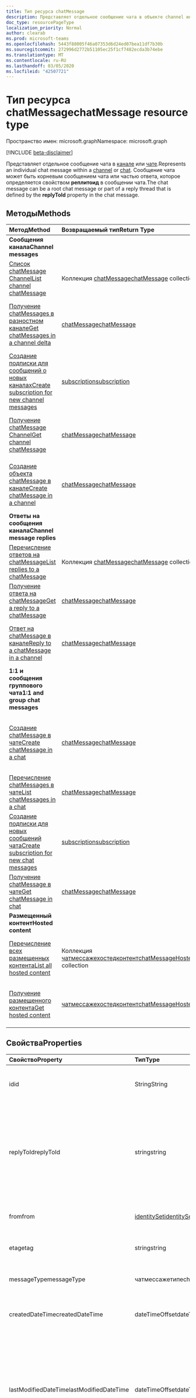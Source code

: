 ```yaml
---
title: Тип ресурса chatMessage
description: Представляет отдельное сообщение чата в объекте channel или chat. Сообщение чата может быть корневым сообщением чата или частью потока, определенного свойством **реплитоид** в сообщении чата.
doc_type: resourcePageType
localization_priority: Normal
author: clearab
ms.prod: microsoft-teams
ms.openlocfilehash: 5443f88005f46a07353d6d24ed07bea11df7b30b
ms.sourcegitcommit: 272996d2772b51105ec25f1cf7482ecda3b74ebe
ms.translationtype: MT
ms.contentlocale: ru-RU
ms.lasthandoff: 03/05/2020
ms.locfileid: "42507721"
---
```

# <a name="chatmessage-resource-type"></a><span data-ttu-id="7ca4b-104">Тип ресурса chatMessage</span><span class="sxs-lookup"><span data-stu-id="7ca4b-104">chatMessage resource type</span></span>

<span data-ttu-id="7ca4b-105">Пространство имен: microsoft.graph</span><span class="sxs-lookup"><span data-stu-id="7ca4b-105">Namespace: microsoft.graph</span></span>

[!INCLUDE [beta-disclaimer](../../includes/beta-disclaimer.md)]

<span data-ttu-id="7ca4b-106">Представляет отдельное сообщение чата в [канале](channel.md) или [чате](chat.md).</span><span class="sxs-lookup"><span data-stu-id="7ca4b-106">Represents an individual chat message within a [channel](channel.md) or [chat](chat.md).</span></span> <span data-ttu-id="7ca4b-107">Сообщение чата может быть корневым сообщением чата или частью ответа, которое определяется свойством **реплитоид** в сообщении чата.</span><span class="sxs-lookup"><span data-stu-id="7ca4b-107">The chat message can be a root chat message or part of a reply thread that is defined by the **replyToId** property in the chat message.</span></span>

## <a name="methods"></a><span data-ttu-id="7ca4b-108">Методы</span><span class="sxs-lookup"><span data-stu-id="7ca4b-108">Methods</span></span>

| <span data-ttu-id="7ca4b-109">Метод</span><span class="sxs-lookup"><span data-stu-id="7ca4b-109">Method</span></span>       | <span data-ttu-id="7ca4b-110">Возвращаемый тип</span><span class="sxs-lookup"><span data-stu-id="7ca4b-110">Return Type</span></span>  |<span data-ttu-id="7ca4b-111">Описание</span><span class="sxs-lookup"><span data-stu-id="7ca4b-111">Description</span></span>|
|:---------------|:--------|:----------|
|<span data-ttu-id="7ca4b-112">**Сообщения канала**</span><span class="sxs-lookup"><span data-stu-id="7ca4b-112">**Channel messages**</span></span>| | |
|[<span data-ttu-id="7ca4b-113">Список chatMessage Channel</span><span class="sxs-lookup"><span data-stu-id="7ca4b-113">List channel chatMessage</span></span>](../api/channel-list-messages.md) | <span data-ttu-id="7ca4b-114">Коллекция [chatMessage](chatmessage.md)</span><span class="sxs-lookup"><span data-stu-id="7ca4b-114">[chatMessage](chatmessage.md) collection</span></span> | <span data-ttu-id="7ca4b-115">Список всех корневых сообщений чата в канале.</span><span class="sxs-lookup"><span data-stu-id="7ca4b-115">List of all root chat messages in a channel.</span></span>|
|[<span data-ttu-id="7ca4b-116">Получение chatMessages в разностном канале</span><span class="sxs-lookup"><span data-stu-id="7ca4b-116">Get chatMessages in a channel delta</span></span>](../api/chatmessage-delta.md)  | [<span data-ttu-id="7ca4b-117">chatMessage</span><span class="sxs-lookup"><span data-stu-id="7ca4b-117">chatMessage</span></span>](../resources/chatmessage.md) | <span data-ttu-id="7ca4b-118">Получение добавочных сообщений чата в канале.</span><span class="sxs-lookup"><span data-stu-id="7ca4b-118">Get incremental chat messages in a channel.</span></span> |
|[<span data-ttu-id="7ca4b-119">Создание подписки для сообщений о новых каналах</span><span class="sxs-lookup"><span data-stu-id="7ca4b-119">Create subscription for new channel messages</span></span>](../api/subscription-post-subscriptions.md) | [<span data-ttu-id="7ca4b-120">subscription</span><span class="sxs-lookup"><span data-stu-id="7ca4b-120">subscription</span></span>](subscription.md) | <span data-ttu-id="7ca4b-121">Прослушивать новые и измененные сообщения каналов и реакции на них.</span><span class="sxs-lookup"><span data-stu-id="7ca4b-121">Listen for new and edited channel messages, and reactions to them.</span></span> |
|[<span data-ttu-id="7ca4b-122">Получение chatMessage Channel</span><span class="sxs-lookup"><span data-stu-id="7ca4b-122">Get channel chatMessage</span></span>](../api/channel-get-message.md) | [<span data-ttu-id="7ca4b-123">chatMessage</span><span class="sxs-lookup"><span data-stu-id="7ca4b-123">chatMessage</span></span>](chatmessage.md) | <span data-ttu-id="7ca4b-124">Получение одного из каналов сообщения с одним корневым сеансом.</span><span class="sxs-lookup"><span data-stu-id="7ca4b-124">Get a single root chat message from a channel.</span></span>|
|[<span data-ttu-id="7ca4b-125">Создание объекта chatMessage в канале</span><span class="sxs-lookup"><span data-stu-id="7ca4b-125">Create chatMessage in a channel</span></span>](../api/channel-post-messages.md) | [<span data-ttu-id="7ca4b-126">chatMessage</span><span class="sxs-lookup"><span data-stu-id="7ca4b-126">chatMessage</span></span>](chatmessage.md)| <span data-ttu-id="7ca4b-127">Создайте новое сообщение разговора верхнего уровня в канале.</span><span class="sxs-lookup"><span data-stu-id="7ca4b-127">Create a new top-level chat message in a channel.</span></span>|
|<span data-ttu-id="7ca4b-128">**Ответы на сообщения канала**</span><span class="sxs-lookup"><span data-stu-id="7ca4b-128">**Channel message replies**</span></span>| | |
|[<span data-ttu-id="7ca4b-129">Перечисление ответов на chatMessage</span><span class="sxs-lookup"><span data-stu-id="7ca4b-129">List replies to a chatMessage</span></span>](../api/channel-list-messagereplies.md) | <span data-ttu-id="7ca4b-130">Коллекция [chatMessage](chatmessage.md)</span><span class="sxs-lookup"><span data-stu-id="7ca4b-130">[chatMessage](chatmessage.md) collection</span></span>| <span data-ttu-id="7ca4b-131">Список всех ответов на сообщение чата в канале.</span><span class="sxs-lookup"><span data-stu-id="7ca4b-131">List of all replies to a chat message in channel.</span></span>|
|[<span data-ttu-id="7ca4b-132">Получение ответа на chatMessage</span><span class="sxs-lookup"><span data-stu-id="7ca4b-132">Get a reply to a chatMessage</span></span>](../api/channel-get-messagereply.md) | [<span data-ttu-id="7ca4b-133">chatMessage</span><span class="sxs-lookup"><span data-stu-id="7ca4b-133">chatMessage</span></span>](chatmessage.md)| <span data-ttu-id="7ca4b-134">Получение одного ответа на сообщение чата в канале.</span><span class="sxs-lookup"><span data-stu-id="7ca4b-134">Get a single reply to a chat message in a channel.</span></span>|
|[<span data-ttu-id="7ca4b-135">Ответ на chatMessage в канале</span><span class="sxs-lookup"><span data-stu-id="7ca4b-135">Reply to a chatMessage in a channel</span></span>](../api/channel-post-messagereply.md) | [<span data-ttu-id="7ca4b-136">chatMessage</span><span class="sxs-lookup"><span data-stu-id="7ca4b-136">chatMessage</span></span>](chatmessage.md)| <span data-ttu-id="7ca4b-137">Ответ на существующее сообщение чата в канале.</span><span class="sxs-lookup"><span data-stu-id="7ca4b-137">Reply to an existing chat message in a channel.</span></span>|
|<span data-ttu-id="7ca4b-138">**1:1 и сообщения группового чата**</span><span class="sxs-lookup"><span data-stu-id="7ca4b-138">**1:1 and group chat messages**</span></span>| | |
|[<span data-ttu-id="7ca4b-139">Создание chatMessage в чате</span><span class="sxs-lookup"><span data-stu-id="7ca4b-139">Create chatMessage in a chat</span></span>](../api/chat-post-messages.md) | [<span data-ttu-id="7ca4b-140">chatMessage</span><span class="sxs-lookup"><span data-stu-id="7ca4b-140">chatMessage</span></span>](chatmessage.md)| <span data-ttu-id="7ca4b-141">Отправка сообщения чата в существующей беседе 1:1 или группе чата.</span><span class="sxs-lookup"><span data-stu-id="7ca4b-141">Send a chat message in an existing 1:1 or group chat conversation.</span></span>|
|[<span data-ttu-id="7ca4b-142">Перечисление chatMessages в чате</span><span class="sxs-lookup"><span data-stu-id="7ca4b-142">List chatMessages in a chat</span></span>](../api/chatmessage-list.md)  | [<span data-ttu-id="7ca4b-143">chatMessage</span><span class="sxs-lookup"><span data-stu-id="7ca4b-143">chatMessage</span></span>](../resources/chatmessage.md) | <span data-ttu-id="7ca4b-144">Перечисление сообщений чата в 1:1 или группе чата.</span><span class="sxs-lookup"><span data-stu-id="7ca4b-144">List chat messages in a 1:1 or group chat.</span></span> |
|[<span data-ttu-id="7ca4b-145">Создание подписки для новых сообщений чата</span><span class="sxs-lookup"><span data-stu-id="7ca4b-145">Create subscription for new chat messages</span></span>](../api/subscription-post-subscriptions.md) | [<span data-ttu-id="7ca4b-146">subscription</span><span class="sxs-lookup"><span data-stu-id="7ca4b-146">subscription</span></span>](subscription.md) | <span data-ttu-id="7ca4b-147">Прослушивание новых и измененных сообщений чата и реакции на них.</span><span class="sxs-lookup"><span data-stu-id="7ca4b-147">Listen for new and edited chat messages, and reactions to them.</span></span> |
|[<span data-ttu-id="7ca4b-148">Получение chatMessage в чате</span><span class="sxs-lookup"><span data-stu-id="7ca4b-148">Get chatMessage in chat</span></span>](../api/chatmessage-get.md)  | [<span data-ttu-id="7ca4b-149">chatMessage</span><span class="sxs-lookup"><span data-stu-id="7ca4b-149">chatMessage</span></span>](../resources/chatmessage.md) | <span data-ttu-id="7ca4b-150">Получение одного сообщения чата в чате.</span><span class="sxs-lookup"><span data-stu-id="7ca4b-150">Get a single chat message in a chat.</span></span> |
|<span data-ttu-id="7ca4b-151">**Размещенный контент**</span><span class="sxs-lookup"><span data-stu-id="7ca4b-151">**Hosted content**</span></span>| | |
|[<span data-ttu-id="7ca4b-152">Перечисление всех размещенных контента</span><span class="sxs-lookup"><span data-stu-id="7ca4b-152">List all hosted content</span></span>](../api/chatmessage-list-chatmessagehostedcontents.md) | <span data-ttu-id="7ca4b-153">Коллекция [чатмессажехостедконтент](../resources/chatmessagehostedcontent.md)</span><span class="sxs-lookup"><span data-stu-id="7ca4b-153">[chatMessageHostedContent](../resources/chatmessagehostedcontent.md) collection</span></span>| <span data-ttu-id="7ca4b-154">Получение всего размещенного содержимого в сообщении чата.</span><span class="sxs-lookup"><span data-stu-id="7ca4b-154">Get all hosted content in a chat message.</span></span>|
|[<span data-ttu-id="7ca4b-155">Получение размещенного контента</span><span class="sxs-lookup"><span data-stu-id="7ca4b-155">Get hosted content</span></span>](../api/chatmessagehostedcontent-get.md) | [<span data-ttu-id="7ca4b-156">чатмессажехостедконтент</span><span class="sxs-lookup"><span data-stu-id="7ca4b-156">chatMessageHostedContent</span></span>](../resources/chatmessagehostedcontent.md) | <span data-ttu-id="7ca4b-157">Получение размещенного контента из сообщения чата.</span><span class="sxs-lookup"><span data-stu-id="7ca4b-157">Get hosted content from a chat message.</span></span>|

## <a name="properties"></a><span data-ttu-id="7ca4b-158">Свойства</span><span class="sxs-lookup"><span data-stu-id="7ca4b-158">Properties</span></span>

| <span data-ttu-id="7ca4b-159">Свойство</span><span class="sxs-lookup"><span data-stu-id="7ca4b-159">Property</span></span>   | <span data-ttu-id="7ca4b-160">Тип</span><span class="sxs-lookup"><span data-stu-id="7ca4b-160">Type</span></span> |<span data-ttu-id="7ca4b-161">Описание</span><span class="sxs-lookup"><span data-stu-id="7ca4b-161">Description</span></span>|
|:---------------|:--------|:----------|
|<span data-ttu-id="7ca4b-162">id</span><span class="sxs-lookup"><span data-stu-id="7ca4b-162">id</span></span>|<span data-ttu-id="7ca4b-163">String</span><span class="sxs-lookup"><span data-stu-id="7ca4b-163">String</span></span>| <span data-ttu-id="7ca4b-164">Только для чтения.</span><span class="sxs-lookup"><span data-stu-id="7ca4b-164">Read-only.</span></span> <span data-ttu-id="7ca4b-165">Уникальный идентификатор сообщения.</span><span class="sxs-lookup"><span data-stu-id="7ca4b-165">Unique Id of the message.</span></span>|
|<span data-ttu-id="7ca4b-166">replyToId</span><span class="sxs-lookup"><span data-stu-id="7ca4b-166">replyToId</span></span>| <span data-ttu-id="7ca4b-167">string</span><span class="sxs-lookup"><span data-stu-id="7ca4b-167">string</span></span> | <span data-ttu-id="7ca4b-168">Только для чтения.</span><span class="sxs-lookup"><span data-stu-id="7ca4b-168">Read-only.</span></span> <span data-ttu-id="7ca4b-169">Идентификатор родительского сообщения чата или сообщения корневого сеанса беседы в цепочке.</span><span class="sxs-lookup"><span data-stu-id="7ca4b-169">Id of the parent chat message or root chat message of the thread.</span></span> <span data-ttu-id="7ca4b-170">(Применяется только к сообщениям чата в каналах без чатов)</span><span class="sxs-lookup"><span data-stu-id="7ca4b-170">(Only applies to chat messages in channels not chats)</span></span> |
|<span data-ttu-id="7ca4b-171">from</span><span class="sxs-lookup"><span data-stu-id="7ca4b-171">from</span></span>|[<span data-ttu-id="7ca4b-172">identitySet</span><span class="sxs-lookup"><span data-stu-id="7ca4b-172">identitySet</span></span>](identityset.md)| <span data-ttu-id="7ca4b-173">Только для чтения.</span><span class="sxs-lookup"><span data-stu-id="7ca4b-173">Read only.</span></span> <span data-ttu-id="7ca4b-174">Сведения об отправителе сообщения чата.</span><span class="sxs-lookup"><span data-stu-id="7ca4b-174">Details of the sender of the chat message.</span></span>|
|<span data-ttu-id="7ca4b-175">etag</span><span class="sxs-lookup"><span data-stu-id="7ca4b-175">etag</span></span>| <span data-ttu-id="7ca4b-176">string</span><span class="sxs-lookup"><span data-stu-id="7ca4b-176">string</span></span> | <span data-ttu-id="7ca4b-177">Только для чтения.</span><span class="sxs-lookup"><span data-stu-id="7ca4b-177">Read-only.</span></span> <span data-ttu-id="7ca4b-178">Номер версии сообщения чата.</span><span class="sxs-lookup"><span data-stu-id="7ca4b-178">Version number of the chat message.</span></span> |
|<span data-ttu-id="7ca4b-179">messageType</span><span class="sxs-lookup"><span data-stu-id="7ca4b-179">messageType</span></span>|<span data-ttu-id="7ca4b-180">чатмессажетипе</span><span class="sxs-lookup"><span data-stu-id="7ca4b-180">chatMessageType</span></span>|<span data-ttu-id="7ca4b-181">Тип сообщения чата.</span><span class="sxs-lookup"><span data-stu-id="7ca4b-181">The type of chat message.</span></span> <span data-ttu-id="7ca4b-182">Возможные значения: `message`.</span><span class="sxs-lookup"><span data-stu-id="7ca4b-182">The possible values are: `message`.</span></span>|
|<span data-ttu-id="7ca4b-183">createdDateTime</span><span class="sxs-lookup"><span data-stu-id="7ca4b-183">createdDateTime</span></span>|<span data-ttu-id="7ca4b-184">dateTimeOffset</span><span class="sxs-lookup"><span data-stu-id="7ca4b-184">dateTimeOffset</span></span>|<span data-ttu-id="7ca4b-185">Только для чтения.</span><span class="sxs-lookup"><span data-stu-id="7ca4b-185">Read only.</span></span> <span data-ttu-id="7ca4b-186">Метка времени создания сообщения чата.</span><span class="sxs-lookup"><span data-stu-id="7ca4b-186">Timestamp of when the chat message was created.</span></span>|
|<span data-ttu-id="7ca4b-187">lastModifiedDateTime</span><span class="sxs-lookup"><span data-stu-id="7ca4b-187">lastModifiedDateTime</span></span>|<span data-ttu-id="7ca4b-188">dateTimeOffset</span><span class="sxs-lookup"><span data-stu-id="7ca4b-188">dateTimeOffset</span></span>|<span data-ttu-id="7ca4b-189">Только для чтения.</span><span class="sxs-lookup"><span data-stu-id="7ca4b-189">Read only.</span></span> <span data-ttu-id="7ca4b-190">Метка времени создания или изменения сообщения чата, в том числе когда выполняется ответ (если он является корневым сообщением в канале) или добавляется или удаляется реакция.</span><span class="sxs-lookup"><span data-stu-id="7ca4b-190">Timestamp of when the chat message is created or edited, including when a reply is made (if it's a root chat message in a channel) or a reaction is added or removed.</span></span> |
|<span data-ttu-id="7ca4b-191">deletedDateTime</span><span class="sxs-lookup"><span data-stu-id="7ca4b-191">deletedDateTime</span></span>|<span data-ttu-id="7ca4b-192">dateTimeOffset</span><span class="sxs-lookup"><span data-stu-id="7ca4b-192">dateTimeOffset</span></span>|<span data-ttu-id="7ca4b-193">Только для чтения.</span><span class="sxs-lookup"><span data-stu-id="7ca4b-193">Read only.</span></span> <span data-ttu-id="7ca4b-194">Временная метка, в которой сообщение чата удалено, или значение null, если оно не удалено.</span><span class="sxs-lookup"><span data-stu-id="7ca4b-194">Timestamp at which the chat message was deleted, or null if not deleted.</span></span> |
|<span data-ttu-id="7ca4b-195">subject</span><span class="sxs-lookup"><span data-stu-id="7ca4b-195">subject</span></span>|<span data-ttu-id="7ca4b-196">string</span><span class="sxs-lookup"><span data-stu-id="7ca4b-196">string</span></span>| <span data-ttu-id="7ca4b-197">Тема сообщения чата в виде открытого текста.</span><span class="sxs-lookup"><span data-stu-id="7ca4b-197">The subject of the chat message, in plaintext.</span></span>|
|<span data-ttu-id="7ca4b-198">body</span><span class="sxs-lookup"><span data-stu-id="7ca4b-198">body</span></span>|[<span data-ttu-id="7ca4b-199">itemBody</span><span class="sxs-lookup"><span data-stu-id="7ca4b-199">itemBody</span></span>](itembody.md)|<span data-ttu-id="7ca4b-200">Представление содержимого сообщения чата в формате обычного текста или в формате HTML.</span><span class="sxs-lookup"><span data-stu-id="7ca4b-200">Plaintext/HTML representation of the content of the chat message.</span></span> <span data-ttu-id="7ca4b-201">Представление определяется параметром contentType в тексте.</span><span class="sxs-lookup"><span data-stu-id="7ca4b-201">Representation is specified by the contentType inside the body.</span></span> <span data-ttu-id="7ca4b-202">Если сообщение чата содержит [чатмессажементион](chatmessagemention.md), содержимое всегда находится в формате HTML.</span><span class="sxs-lookup"><span data-stu-id="7ca4b-202">The content is always in HTML if the chat message contains a [chatMessageMention](chatmessagemention.md).</span></span> |
|<span data-ttu-id="7ca4b-203">summary</span><span class="sxs-lookup"><span data-stu-id="7ca4b-203">summary</span></span>|<span data-ttu-id="7ca4b-204">string</span><span class="sxs-lookup"><span data-stu-id="7ca4b-204">string</span></span>| <span data-ttu-id="7ca4b-205">Сводный текст сообщения чата, которое можно использовать для push-уведомлений и сводных представлений, а также для обратного просмотра.</span><span class="sxs-lookup"><span data-stu-id="7ca4b-205">Summary text of the chat message that could be used for push notifications and summary views or fall back views.</span></span> <span data-ttu-id="7ca4b-206">Применяется только к сообщениям разговора по каналу, а не к сообщениям в чате.</span><span class="sxs-lookup"><span data-stu-id="7ca4b-206">Only applies to channel chat messages, not chat messages in a chat.</span></span> |
|<span data-ttu-id="7ca4b-207">attachments</span><span class="sxs-lookup"><span data-stu-id="7ca4b-207">attachments</span></span>|<span data-ttu-id="7ca4b-208">Коллекция [chatMessageAttachment](chatmessageattachment.md)</span><span class="sxs-lookup"><span data-stu-id="7ca4b-208">[chatMessageAttachment](chatmessageattachment.md) collection</span></span> |<span data-ttu-id="7ca4b-209">Вложенные файлы.</span><span class="sxs-lookup"><span data-stu-id="7ca4b-209">Attached files.</span></span> <span data-ttu-id="7ca4b-210">В настоящее время вложения доступны только для чтения. Отправка вложений не поддерживается.</span><span class="sxs-lookup"><span data-stu-id="7ca4b-210">Attachments are currently read-only – sending attachments is not supported.</span></span> |
|<span data-ttu-id="7ca4b-211">mentions</span><span class="sxs-lookup"><span data-stu-id="7ca4b-211">mentions</span></span>|<span data-ttu-id="7ca4b-212">Коллекция [chatMessageMention](chatmessagemention.md)</span><span class="sxs-lookup"><span data-stu-id="7ca4b-212">[chatMessageMention](chatmessagemention.md) collection</span></span>| <span data-ttu-id="7ca4b-213">Список сущностей, упоминаемых в сообщении чата.</span><span class="sxs-lookup"><span data-stu-id="7ca4b-213">List of entities mentioned in the chat message.</span></span> <span data-ttu-id="7ca4b-214">В настоящее время поддерживаются значения user, bot, team и channel.</span><span class="sxs-lookup"><span data-stu-id="7ca4b-214">Currently supports user, bot, team, channel.</span></span>|
|<span data-ttu-id="7ca4b-215">importance</span><span class="sxs-lookup"><span data-stu-id="7ca4b-215">importance</span></span>| <span data-ttu-id="7ca4b-216">чатмессажеимпортанце</span><span class="sxs-lookup"><span data-stu-id="7ca4b-216">chatMessageImportance</span></span> | <span data-ttu-id="7ca4b-217">Важность сообщения чата.</span><span class="sxs-lookup"><span data-stu-id="7ca4b-217">The importance of the chat message.</span></span> <span data-ttu-id="7ca4b-218">Допустимые значения: `normal`, `high`, `urgent`.</span><span class="sxs-lookup"><span data-stu-id="7ca4b-218">The possible values are: `normal`, `high`, `urgent`.</span></span>|
|<span data-ttu-id="7ca4b-219">reactions</span><span class="sxs-lookup"><span data-stu-id="7ca4b-219">reactions</span></span>| <span data-ttu-id="7ca4b-220">Коллекция [chatMessageReaction](chatmessagereaction.md)</span><span class="sxs-lookup"><span data-stu-id="7ca4b-220">[chatMessageReaction](chatmessagereaction.md) collection</span></span> | <span data-ttu-id="7ca4b-221">Реакции на это сообщение чата (например, например).</span><span class="sxs-lookup"><span data-stu-id="7ca4b-221">Reactions for this chat message (for example, Like).</span></span>|
|<span data-ttu-id="7ca4b-222">языковые стандарты</span><span class="sxs-lookup"><span data-stu-id="7ca4b-222">locale</span></span>|<span data-ttu-id="7ca4b-223">string</span><span class="sxs-lookup"><span data-stu-id="7ca4b-223">string</span></span>|<span data-ttu-id="7ca4b-224">Язык сообщения чата, заданное клиентом.</span><span class="sxs-lookup"><span data-stu-id="7ca4b-224">Locale of the chat message set by the client.</span></span>|

## <a name="json-representation"></a><span data-ttu-id="7ca4b-225">Представление JSON</span><span class="sxs-lookup"><span data-stu-id="7ca4b-225">JSON representation</span></span>

<span data-ttu-id="7ca4b-226">Ниже указано представление ресурса в формате JSON.</span><span class="sxs-lookup"><span data-stu-id="7ca4b-226">The following is a JSON representation of the resource.</span></span>

<!-- {
  "blockType": "resource",
  "optionalProperties": [
    "deleted",
    "deletedDateTime",
    "attachments",
    "importance",
    "reactions",
    "mentions",
    "subject",
    "summary"
  ],
  "baseType": "microsoft.graph.entity",
  "@odata.type": "microsoft.graph.chatMessage"
}-->

```json
{
  "id": "string (identifier)",
  "replyToId": "string (identifier)",
  "from": {"@odata.type": "microsoft.graph.identitySet"},
  "etag": "string",
  "messageType": "string",
  "createdDateTime": "string (timestamp)",
  "lastModifiedDateTime": "string (timestamp)",
  "deletedDateTime": "string (timestamp)",
  "subject": "string",
  "body": {"@odata.type": "microsoft.graph.itemBody"},
  "summary": "string",
  "attachments": [{"@odata.type": "microsoft.graph.chatMessageAttachment"}],
  "mentions": [{"@odata.type": "microsoft.graph.chatMessageMention"}],
  "importance": "string",
  "policyViolation": "string",
  "reactions": [{"@odata.type": "microsoft.graph.chatMessageReaction"}],
  "locale": "string",
  "deleted": true
}

```

<!-- uuid: 8fcb5dbc-d5aa-4681-8e31-b001d5168d79
2015-10-25 14:57:30 UTC -->
<!--
{
  "type": "#page.annotation",
  "description": "chat message resource",
  "keywords": "",
  "section": "documentation",
  "tocPath": "",
  "suppressions": []
}
-->
